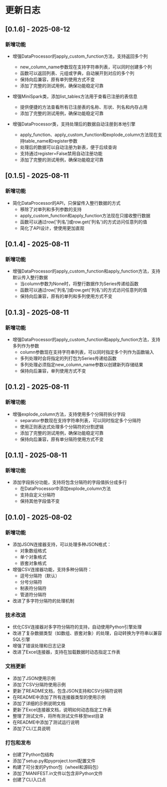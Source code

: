 # 更新日志

## [0.1.6] - 2025-08-12

### 新增功能

- 增强DataProcessor的apply_custom_function方法，支持返回多个列
  - new_column_name参数现在支持字符串列表，可以同时创建多个列
  - 函数可以返回列表、元组或字典，自动展开到对应的多个列
  - 保持向后兼容，原有单列使用方式不变
  - 添加了完整的测试用例，确保功能稳定可靠

- 增强MiniSpark类，添加list_tables方法用于查看已注册的表信息
  - 提供便捷的方法查看所有已注册表的名称、形状、列名和内存占用
  - 添加了完整的测试用例，确保功能稳定可靠

- 增强DataProcessor类，支持处理后的数据自动注册到本地引擎
  - apply_function、apply_custom_function和explode_column方法现在支持table_name和register参数
  - 处理后的数据可以自动注册为新表，便于后续查询
  - 支持通过register=False禁用自动注册功能
  - 添加了完整的测试用例，确保功能稳定可靠

## [0.1.5] - 2025-08-11

### 新增功能

- 简化DataProcessor的API，只保留传入整行数据的方式
  - 移除了对单列和多列参数的支持
  - apply_custom_function和apply_function方法现在只接收整行数据
  - 函数可以通过row['列名']或row.get('列名')的方式访问任意列的值
  - 简化了API设计，使使用更加直观

## [0.1.4] - 2025-08-11

### 新增功能

- 增强DataProcessor的apply_custom_function和apply_function方法，支持默认传入整行数据
  - 当column参数为None时，将整行数据作为Series传递给函数
  - 函数可以通过row['列名']或row.get('列名')的方式访问任意列的值
  - 保持向后兼容，原有的单列和多列使用方式不变

## [0.1.3] - 2025-08-11

### 新增功能

- 增强DataProcessor的apply_custom_function和apply_function方法，支持多列作为参数
  - column参数现在支持字符串列表，可以同时指定多个列作为函数输入
  - 多列处理时会将指定的列打包为Series传递给函数
  - 多列处理必须指定new_column_name参数以创建新列存储结果
  - 保持向后兼容，单列使用方式不变

## [0.1.2] - 2025-08-11

### 新增功能

- 增强explode_column方法，支持使用多个分隔符拆分字段
  - separator参数现在支持字符串列表，可以同时指定多个分隔符
  - 使用正则表达式处理多个分隔符的分割逻辑
  - 添加了完整的测试用例，确保功能稳定可靠
  - 保持向后兼容，原有单分隔符使用方式不变

## [0.1.1] - 2025-08-11

### 新增功能

- 添加字段拆分功能，支持将包含分隔符的字段值拆分成多行
  - 在DataProcessor中添加explode_column方法
  - 支持自定义分隔符
  - 保持其他字段值不变

## [0.1.0] - 2025-08-02

### 新增功能

- 添加JSON连接器支持，可以处理多种JSON格式：
  - 对象数组格式
  - 单个对象格式
  - 嵌套对象格式
- 增强CSV连接器功能，支持多种分隔符：
  - 逗号分隔符（默认）
  - 分号分隔符
  - 制表符分隔符
  - 管道符分隔符
- 改进了多字符分隔符的处理机制

### 技术改进

- 优化CSV连接器对多字符分隔符的支持，自动使用Python引擎处理
- 改进了复杂数据类型（如数组、嵌套对象）的处理，自动转换为字符串以兼容SQL引擎
- 增强了错误处理和日志记录
- 改进了Excel连接器，支持在加载数据时动态指定工作表

### 文档更新

- 添加了JSON使用示例
- 添加了CSV分隔符使用示例
- 更新了README文档，包含JSON支持和CSV分隔符说明
- 在README中添加了所有连接器类型的使用示例
- 添加了详细的示例说明文档
- 更新了Excel连接器文档，说明如何动态指定工作表
- 整理了测试文件，将所有测试文件移至test目录
- 在README中添加了测试运行说明
- 添加了CLI工具说明

### 打包和发布

- 创建了Python包结构
- 添加了setup.py和pyproject.toml配置文件
- 构建了可分发的Python包（wheel和源码包）
- 添加了MANIFEST.in文件以包含非Python文件
- 创建了CLI入口点